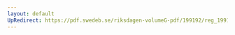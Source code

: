 ```yaml
---
layout: default
UpRedirect: https://pdf.swedeb.se/riksdagen-volumeG-pdf/199192/reg_199192/reg_199192_0724.pdf
---
```

